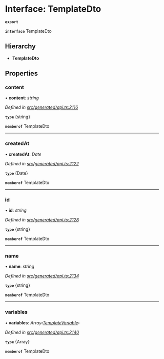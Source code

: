 # Interface: TemplateDto

**`export`** 

**`interface`** TemplateDto

## Hierarchy

* **TemplateDto**

## Properties

###  content

• **content**: *string*

*Defined in [src/generated/api.ts:2116](https://github.com/mailslurp/mailslurp-client-ts-js/blob/c5d4ad1/src/generated/api.ts#L2116)*

**`type`** {string}

**`memberof`** TemplateDto

___

###  createdAt

• **createdAt**: *Date*

*Defined in [src/generated/api.ts:2122](https://github.com/mailslurp/mailslurp-client-ts-js/blob/c5d4ad1/src/generated/api.ts#L2122)*

**`type`** {Date}

**`memberof`** TemplateDto

___

###  id

• **id**: *string*

*Defined in [src/generated/api.ts:2128](https://github.com/mailslurp/mailslurp-client-ts-js/blob/c5d4ad1/src/generated/api.ts#L2128)*

**`type`** {string}

**`memberof`** TemplateDto

___

###  name

• **name**: *string*

*Defined in [src/generated/api.ts:2134](https://github.com/mailslurp/mailslurp-client-ts-js/blob/c5d4ad1/src/generated/api.ts#L2134)*

**`type`** {string}

**`memberof`** TemplateDto

___

###  variables

• **variables**: *Array‹[TemplateVariable](../modules/_generated_api_.templatevariable.md)›*

*Defined in [src/generated/api.ts:2140](https://github.com/mailslurp/mailslurp-client-ts-js/blob/c5d4ad1/src/generated/api.ts#L2140)*

**`type`** {Array<TemplateVariable>}

**`memberof`** TemplateDto
